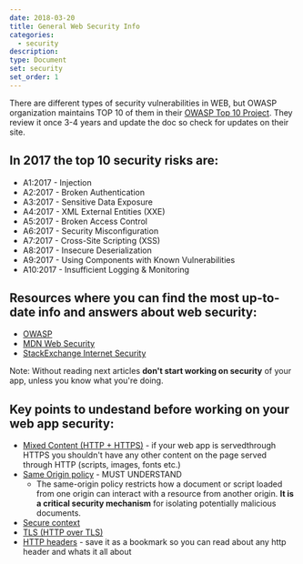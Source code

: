 ```yaml
---
date: 2018-03-20
title: General Web Security Info
categories:
  - security
description:
type: Document
set: security
set_order: 1
---
```


There are different types of security vulnerabilities in WEB, but OWASP organization maintains TOP 10 of them in their [OWASP Top 10 Project](https://www.owasp.org/index.php/Category:OWASP_Top_Ten_Project). They review it once 3-4 years and update the doc so check for updates on their site.

## In 2017 the top 10 security risks are:
* A1:2017 - Injection
* A2:2017 - Broken Authentication
* A3:2017 - Sensitive Data Exposure
* A4:2017 - XML External Entities (XXE)
* A5:2017 - Broken Access Control
* A6:2017 - Security Misconfiguration
* A7:2017 - Cross-Site Scripting (XSS)
* A8:2017 - Insecure Deserialization
* A9:2017 - Using Components with Known Vulnerabilities
* A10:2017 - Insufficient Logging & Monitoring

## Resources where you can find the most up-to-date info and answers about web security:
* [OWASP](https://www.owasp.org/index.php/Main_Page)
* [MDN Web Security](https://developer.mozilla.org/en-US/docs/Web/Security)
* [StackExchange Internet Security](https://security.stackexchange.com/)

Note: Without reading next articles **don't start working on security** of your app, unless you know what you're doing.

## Key points to undestand before working on your web app security:
* [Mixed Content (HTTP + HTTPS)](https://developer.mozilla.org/en-US/docs/Web/Security/Mixed_content) - if your web app is servedthrough HTTPS you shouldn't have any other content on the page served through HTTP (scripts, images, fonts etc.)
* [Same Origin policy](https://developer.mozilla.org/en-US/docs/Web/Security/Same-origin_policy) - MUST UNDERSTAND
    * The same-origin policy restricts how a document or script loaded from one origin can interact with a resource from another origin. **It is a critical security mechanism** for isolating potentially malicious documents.
* [Secure context](https://developer.mozilla.org/en-US/docs/Web/Security/Secure_Contexts)
* [TLS (HTTP over TLS)](https://developer.mozilla.org/en-US/docs/Web/Security/Transport_Layer_Security)
* [HTTP headers](https://developer.mozilla.org/en-US/docs/Web/HTTP/Headers) - save it as a bookmark so you can read about any http header and whats it all about

